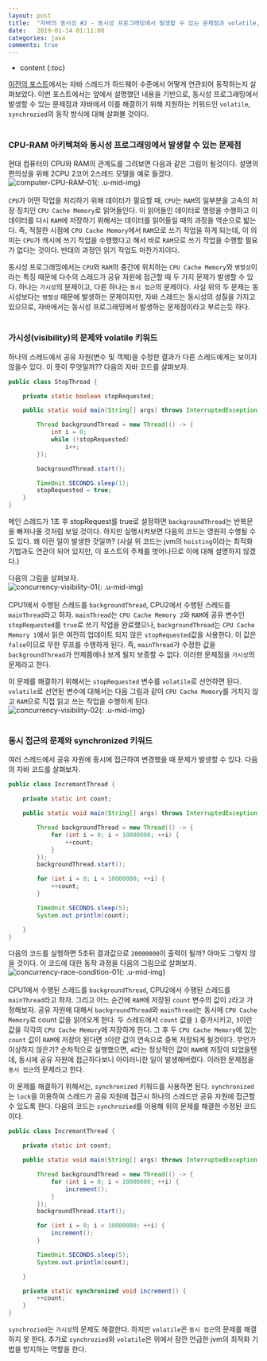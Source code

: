 ```yaml
---
layout: post
title:  "자바의 동시성 #2 - 동시성 프로그래밍에서 발생할 수 있는 문제점과 volatile, synchrozied 키워드"
date:   2019-01-14 01:11:00
categories: java
comments: true
---
```

* content
{:toc}

[이전의 포스트][Pre-Post]에서는 자바 스레드가 하드웨어 수준에서 어떻게 연관되어 동작하는지 살펴보았다. 이번 포스트에서는 앞에서 설명했던 내용을 기반으로, 동시성 프로그래밍에서 발생할 수 있는 문제점과 자바에서 이를 해결하기 위해 지원하는 키워드인 `volatile`, `synchrozied`의 동작 방식에 대해 살펴볼 것이다.
<br><br>

### CPU-RAM 아키텍쳐와 동시성 프로그래밍에서 발생할 수 있는 문제점
현대 컴퓨터의 CPU와 RAM의 관계도를 그려보면 다음과 같은 그림이 될것이다. 설명의 편의성을 위해 2CPU 2코어 2스레드 모델을 예로 들겠다.
<br>
![computer-CPU-RAM-01](https://user-images.githubusercontent.com/19832483/51120169-dc5fd480-1857-11e9-909e-4eb8201a2f44.png){: .u-mid-img}
<br><br>
`CPU`가 어떤 작업을 처리하기 위해 데이터가 필요할 때, `CPU`는 `RAM`의 일부분을 고속의 저장 징치인 `CPU Cache Memory`로 읽어들인다. 이 읽어들인 데이터로 명령을 수행하고 이 데이터를 다시 `RAM`에 저장하기 위해서는 데이터를 읽어들일 때의 과정을 역순으로 밟는다. 즉, 적절한 시점에 `CPU Cache Memory`에서 `RAM`으로 쓰기 작업을 하게 되는데, 이 의미는 `CPU`가 캐시에 쓰기 작업을 수행했다고 해서 바로 `RAM`으로 쓰기 작업을 수행할 필요가 없다는 것이다. 반대의 과정인 읽기 작업도 마찬가지이다.

동시성 프로그래밍에서는 `CPU`와 `RAM`의 중간에 위치하는 `CPU Cache Memory`와 `병렬성`이라는 특징 때문에 다수의 스레드가 공유 자원에 접근할 때 두 가지 문제가 발생할 수 있다. 하나는 `가시성`의 문제이고, 다른 하나는 `동시 접근`의 문제이다. 사실 위의 두 문제는 동시성보다는 `병렬성` 때문에 발생하는 문제이지만, 자바 스레드는 동시성의 성질을 가지고 있으므로, 자바에서는 동시성 프로그래밍에서 발생하는 문제점이라고 부르는듯 하다.
<br><br>

### 가시성(visibility)의 문제와 volatile 키워드
하나의 스레드에서 공유 자원(변수 및 객체)을 수정한 결과가 다른 스레드에게는 보이지 않을수 있다. 이 뜻이 무엇일까?? 다음의 자바 코드를 살펴보자.
```java
public class StopThread {

    private static boolean stopRequested;

    public static void main(String[] args) throws InterruptedException {

        Thread backgroundThread = new Thread(() -> {
            int i = 0;
            while (!stopRequested)
                i++;
        });

        backgroundThread.start();

        TimeUnit.SECONDS.sleep(1);
        stopRequested = true;
    }
}
```
메인 스레드가 1초 후 stopRequest를 true로 설정하면 `backgroundThread`는 반복문을 빠져나올 것처럼 보일 것이다. 하지만 실행시켜보면 다음의 코드는 영원히 수행될 수도 있다. 왜 이런 일이 발생한 것일까? (사실 위 코드는 jvm의 `hoisting`이라는 최적화 기법과도 연관이 되어 있지만, 이 포스트의 주제를 벗어나므로 이에 대해 설명하지 않겠다.)

다음의 그림을 살펴보자.
<br>
![concurrency-visibility-01](https://user-images.githubusercontent.com/19832483/51120188-e41f7900-1857-11e9-9178-02204167f598.png){: .u-mid-img}
<br><br>
CPU1에서 수행된 스레드를 `backgroundThread`, CPU2에서 수행된 스레드를 `mainThread`라고 하자. `mainThread`는 `CPU Cache Memory 2`와 `RAM`에 공유 변수인 `stopRequested`를 `true`로 쓰기 작업을 완료했으나, `backgroundThread`는 `CPU Cache Memory 1`에서 읽은 여전히 업데이트 되지 않은 `stopRequested`값을 사용한다. 이 값은 `false`이므로 무한 루프를 수행하게 된다. 즉, `mainThread`가 수정한 값을 `backgroundThread`가 언제쯤에나 보게 될지 보증할 수 없다. 이러한 문제점을 `가시성`의 문제라고 한다.

이 문제를 해결하기 위해서는 `stopRequested` 변수를 `volatile`로 선언하면 된다. `volatile`로 선언된 변수에 대해서는 다음 그림과 같이 `CPU Cache Memory`를 거치지 않고 `RAM`으로 직접 읽고 쓰는 작업을 수행하게 된다. 
<br>
![concurrency-visibility-02](https://user-images.githubusercontent.com/19832483/51120190-e5e93c80-1857-11e9-9d30-29077ef281bb.png){: .u-mid-img}
<br><br>

### 동시 접근의 문제와 synchronized 키워드
여러 스레드에서 공유 자원에 동시에 접근하여 변경했을 때 문제가 발생할 수 있다. 다음의 자바 코드를 살펴보자.
```java
public class IncremantThread {

    private static int count;

    public static void main(String[] args) throws InterruptedException {

        Thread backgroundThread = new Thread(() -> {
            for (int i = 0; i < 10000000; ++i) {
                ++count;
            }
        });
        backgroundThread.start();

        for (int i = 0; i < 10000000; ++i) {
            ++count;
        }

        TimeUnit.SECONDS.sleep(5);
        System.out.println(count);

    }
}
```
다음의 코드를 실행하면 5초뒤 결과값으로 `20000000`이 출력이 될까? 아마도 그렇지 않을 것이다. 이 코드에 대한 동작 과정을 다음의 그림으로 살펴보자.
<br>
![concurrency-race-condition-01](https://user-images.githubusercontent.com/19832483/51125190-72e5c300-1863-11e9-9765-23ddb62c0600.png){: .u-mid-img}
<br><br>
CPU1에서 수행된 스레드를 `backgroundThread`, CPU2에서 수행된 스레드를 `mainThread`라고 하자. 그리고 어느 순간에 `RAM`에 저장된 `count` 변수의 값이 `2`라고 가정해보자. 공유 자원에 대해서 `backgroundThread`와 `mainThread`는 동시에 `CPU Cache Memory`로 count 값을 읽어오게 한다. 두 스레드에서 `count` 값을 `1` 증가시키고, `3`이란 값을 각각의 `CPU Cache Memory`에 저장하게 한다. 그 후 두 `CPU Cache Memory`에 있는 `count` 값이 `RAM`에 저장이 된다면 `3`이란 값이 연속으로 중복 저장되게 될것이다. 무언가 이상하지 않은가? 순차적으로 실행했으면, `4`라는 정상적인 값이 `RAM`에 저장이 되었을텐데, 동시에 공유 자원에 접근하다보니 아이러니한 일이 발생해버렸다. 이러한 문제점을 `동시 접근`의 문제라고 한다.

이 문제를 해결하기 위해서는, `synchronized` 키워드를 사용하면 된다. `synchronized`는 `lock`을 이용하여 스레드가 공유 자원에 접근시 하나의 스레드만 공유 자원에 접근할 수 있도록 한다. 다음의 코드는 `synchrozied`를 이용해 위의 문제를 해결한 수정된 코드이다.
```java
public class IncremantThread {

    private static int count;

    public static void main(String[] args) throws InterruptedException {

        Thread backgroundThread = new Thread(() -> {
            for (int i = 0; i < 10000000; ++i) {
                increment();
            }
        });
        backgroundThread.start();

        for (int i = 0; i < 10000000; ++i) {
            increment();
        }

        TimeUnit.SECONDS.sleep(5);
        System.out.println(count);

    }

    private static synchronized void increment() {
        ++count;
    }
}
```
`synchrozied`는 `가시성`의 문제도 해결한다. 하지만 `volatile`은 `동시 접근`의 문제를 해결하지 못 한다. 추가로 `synchrozied`와 `volatile`은 위에서 잠깐 언급한 jvm의 최적화 기법을 방지하는 역할을 한다.

[Pre-Post]:https://badcandy.github.io/2019/01/14/concurrency-01